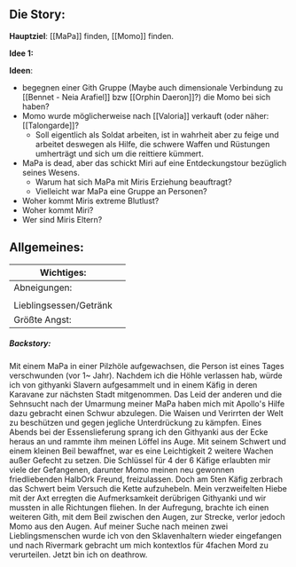 ## Die Story:
**Hauptziel**: [[MaPa]] finden, [[Momo]] finden. 

**Idee 1:**


**Ideen**:
- begegnen einer Gith Gruppe (Maybe auch dimensionale Verbindung zu [[Bennet - Neia Arafiel]] bzw [[Orphin Daeron]]?) die Momo bei sich haben?
- Momo wurde möglicherweise nach [[Valoria]] verkauft (oder näher: [[Talongarde]]? 
	- Soll eigentlich als Soldat arbeiten, ist in wahrheit aber zu feige und arbeitet deswegen als Hilfe, die schwere Waffen und Rüstungen umherträgt und sich um die reittiere kümmert.
- MaPa is dead, aber das schickt Miri auf eine Entdeckungstour bezüglich seines Wesens.
	- Warum hat sich MaPa mit Miris Erziehung beauftragt?
	- Vielleicht war MaPa eine Gruppe an Personen?
- Woher kommt Miris extreme Blutlust?
- Woher kommt Miri?
- Wer sind Miris Eltern?

## Allgemeines:


| **Wichtiges:**         |     |
| ---------------------- | --- |
| Abneigungen:           |     |
|                        |     |
| Lieblingsessen/Getränk |     |
| Größte Angst:          |     |

##### Backstory:
Mit einem MaPa in einer Pilzhöle aufgewachsen, die Person ist eines Tages verschwunden (vor 1~ Jahr). Nachdem ich die Höhle verlassen hab, würde ich von githyanki Slavern aufgesammelt und in einem Käfig in deren Karavane zur nächsten Stadt mitgenommen. Das Leid der anderen und die Sehnsucht nach der Umarmung meiner MaPa haben mich mit Apollo's Hilfe dazu gebracht einen Schwur abzulegen. Die Waisen und Verirrten der Welt zu beschützen und gegen jegliche Unterdrückung zu kämpfen. Eines Abends bei der Essenslieferung sprang ich den Githyanki aus der Ecke heraus an und rammte ihm meinen Löffel ins Auge. Mit seinem Schwert und einem kleinen Beil bewaffnet, war es eine Leichtigkeit 2 weitere Wachen außer Gefecht zu setzen. Die Schlüssel für 4 der 6 Käfige erlaubten mir viele der Gefangenen, darunter Momo meinen neu gewonnen friedliebenden HalbOrk Freund, freizulassen. Doch am 5ten Käfig zerbrach das Schwert beim Versuch die Kette aufzuhebeln. Mein verzweifelten Hiebe mit der Axt erregten die Aufmerksamkeit derübrigen Githyanki und wir mussten in alle Richtungen fliehen. In der Aufregung, brachte ich einen weiteren Gith, mit dem Beil zwischen den Augen, zur Strecke, verlor jedoch Momo aus den Augen. Auf meiner Suche nach meinen zwei Lieblingsmenschen wurde ich von den Sklavenhaltern wieder eingefangen und nach Rivermark gebracht um mich kontextlos für 4fachen Mord zu verurteilen. Jetzt bin ich on deathrow.
